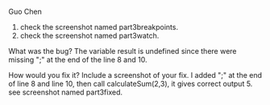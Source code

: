 Guo Chen
1. check the screenshot named part3breakpoints.
2. check the screenshot named part3watch.

What was the bug?
The variable result is undefined since there were missing ";" at the end of the line 8 and 10.

How would you fix it? Include a screenshot of your fix.
I added ";" at the end of line 8 and line 10, then call calculateSum(2,3), it gives correct output 5.
see screenshot named part3fixed.
